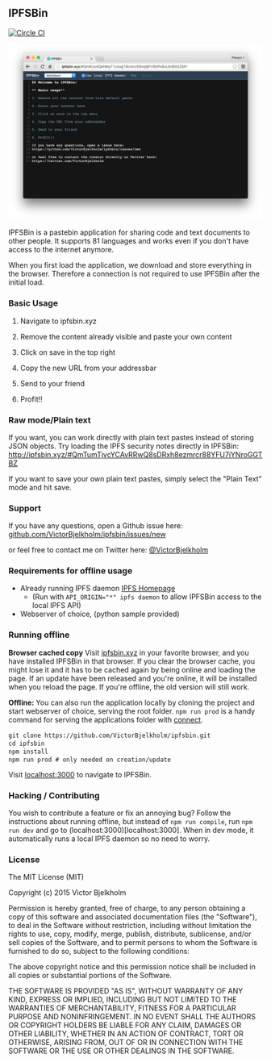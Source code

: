 ## IPFSBin

[![Circle CI](https://circleci.com/gh/VictorBjelkholm/ipfsbin/tree/master.svg?style=svg&circle-token=87c22a7250029b5eb4d50f6191b762a9880603e8)](https://circleci.com/gh/VictorBjelkholm/ipfsbin/tree/master)

![IPFSBin Screenshot](screenshot.png)

IPFSBin is a pastebin application for sharing code and text documents to other people. It supports 81 languages and works even if you don't have access to the internet anymore.

When you first load the application, we download and store everything in the browser. Therefore a connection is not required to use IPFSBin after the initial load.

### Basic Usage

1. Navigate to ipfsbin.xyz

2. Remove the content already visible and paste your own content

3. Click on save in the top right

4. Copy the new URL from your addressbar

5. Send to your friend

6. Profit!!

### Raw mode/Plain text

If you want, you can work directly with plain text pastes instead of storing JSON objects.
Try loading the IPFS security notes directly in IPFSBin: http://ipfsbin.xyz/#QmTumTjvcYCAvRRwQ8sDRxh8ezmrcr88YFU7iYNroGGTBZ

If you want to save your own plain text pastes, simply select the "Plain Text" mode and hit save.

### Support

If you have any questions, open a Github issue here:
[github.com/VictorBjelkholm/ipfsbin/issues/new](https://github.com/VictorBjelkholm/ipfsbin/issues/new)

or feel free to contact me on Twitter here:
[@VictorBjelkholm](https://twitter.com/VictorBjelkholm)

### Requirements for offline usage

* Already running IPFS daemon [IPFS Homepage](https://ipfs.io)
	* (Run with `API_ORIGIN="*" ipfs daemon` to allow IPFSBin access to the local IPFS API) 
* Webserver of choice, (python sample provided)

### Running offline

**Browser cached copy** Visit [ipfsbin.xyz](http://ipfsbin.xyz) in your favorite browser, and you have installed IPFSBin in that browser. If you clear the browser cache, you might lose it and it has to be cached again by being online and loading the page. If an update have been released and you're online, it will be installed when you reload the page. If you're offline, the old version will still work.

**Offline:** You can also run the application locally by cloning the project and start webserver of choice, serving the root folder. `npm run prod` is a handy command for serving the applications folder with [connect](https://github.com/senchalabs/connect).

```shell
git clone https://github.com/VictorBjelkholm/ipfsbin.git
cd ipfsbin
npm install
npm run prod # only needed on creation/update
```

Visit [localhost:3000](http://localhost:3000/) to navigate to IPFSBin.

### Hacking / Contributing

You wish to contribute a feature or fix an annoying bug? Follow the instructions about running offline, but instead of `npm run compile`, run `npm run dev` and go to (localhost:3000)[localhost:3000]. When in dev mode, it automatically runs a local IPFS daemon so no need to worry.

### License

The MIT License (MIT)

Copyright (c) 2015 Victor Bjelkholm

Permission is hereby granted, free of charge, to any person obtaining a copy
of this software and associated documentation files (the "Software"), to deal
in the Software without restriction, including without limitation the rights
to use, copy, modify, merge, publish, distribute, sublicense, and/or sell
copies of the Software, and to permit persons to whom the Software is
furnished to do so, subject to the following conditions:

The above copyright notice and this permission notice shall be included in all
copies or substantial portions of the Software.

THE SOFTWARE IS PROVIDED "AS IS", WITHOUT WARRANTY OF ANY KIND, EXPRESS OR
IMPLIED, INCLUDING BUT NOT LIMITED TO THE WARRANTIES OF MERCHANTABILITY,
FITNESS FOR A PARTICULAR PURPOSE AND NONINFRINGEMENT. IN NO EVENT SHALL THE
AUTHORS OR COPYRIGHT HOLDERS BE LIABLE FOR ANY CLAIM, DAMAGES OR OTHER
LIABILITY, WHETHER IN AN ACTION OF CONTRACT, TORT OR OTHERWISE, ARISING FROM,
OUT OF OR IN CONNECTION WITH THE SOFTWARE OR THE USE OR OTHER DEALINGS IN THE
SOFTWARE.
